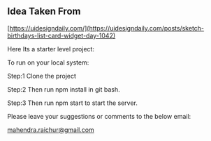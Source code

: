 ## Idea Taken From

[https://uidesigndaily.com/](https://uidesigndaily.com/posts/sketch-birthdays-list-card-widget-day-1042)


Here Its a starter level project: 

To run on your local system:

Step:1  Clone the project 

Step:2  Then run npm install in git bash.

Step:3  Then run npm start to start the server.

Please leave your suggestions or comments to the below email:

mahendra.raichur@gmail.com